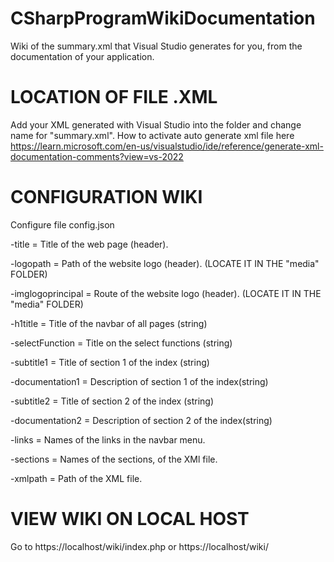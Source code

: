 # CSharpProgramWikiDocumentation

Wiki of the summary.xml that Visual Studio generates for you, from the documentation of your application. 

# LOCATION OF FILE .XML

Add your XML generated with Visual Studio into the folder and change name for "summary.xml".
How to activate auto generate xml file here
https://learn.microsoft.com/en-us/visualstudio/ide/reference/generate-xml-documentation-comments?view=vs-2022

# CONFIGURATION WIKI
Configure file config.json

-title = Title of the web page (header).

-logopath = Path of the website logo (header).
(LOCATE IT IN THE "media" FOLDER)

-imglogoprincipal = Route of the website logo (header). 
(LOCATE IT IN THE "media" FOLDER)

-h1title = Title of the navbar of all pages (string)

-selectFunction = Title on the select functions (string)

-subtitle1 = Title of section 1 of the index (string)

-documentation1 = Description of section 1 of the index(string)

-subtitle2 = Title of section 2 of the index (string)

-documentation2 = Description of section 2 of the index(string)

-links = Names of the links in the navbar menu.

-sections = Names of the sections, of the XMl file.

-xmlpath = Path of the XML file.

# VIEW WIKI ON LOCAL HOST

Go to https://localhost/wiki/index.php or https://localhost/wiki/
